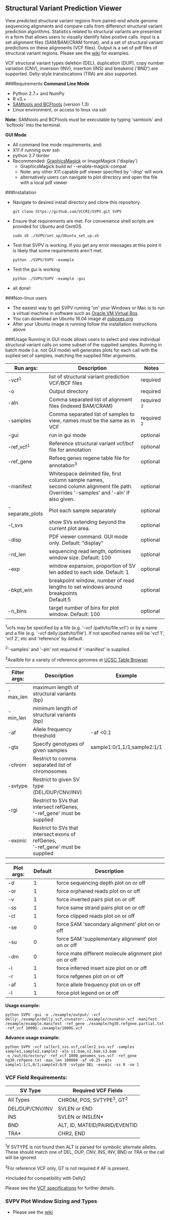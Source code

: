 Structural Variant Prediction Viewer  
------------------------------------
View predicted structural variant regions from paired-end whole genome sequencing alignments and compare calls from
differenct structural variant prediction algorithms. Statistics related to structural variants are presented in a form
that allows users to visually identify false postive calls. Input is a set alignment files (SAM/BAM/CRAM format), and a
set of structural variant predictions on these alignments (VCF files). Output is a set of pdf files of structural
variant regions. Please see the [wiki](https://github.com/VCCRI/SVPV/wiki/Home) for examples.

VCF structural variant types deletion (DEL), duplication (DUP), copy number variation (CNV), inversion (INV),
insertion (INS) and breakend ('BND') are supported. Delly-style translocations (TRA) are also supported.

###Requirements
**Command Line Mode**
* Python 2.7.+ and NumPy
* R v3.+
* [SAMtools and BCFtools](https://github.com/samtools) (version 1.3)
* Linux environment, or access to linux via ssh

**Note:** SAMtools and BCFtools must be executable by typing 'samtools' and 'bcftools' into the terminal.
  
**GUI Mode**
* All command line mode requirements, and:
* X11 if running over ssh
* python 2.7 tkinter
* Recommended: [GraphicsMagick](http://www.graphicsmagick.org/README.html) or ImageMagick ('display')
  * GraphicsMagick build w/ --enable-magick-compat
  * Note: any other X11 capable pdf viewer specified by '-disp' will work
  * alternatively users can navigate to plot directory and open the file with a local pdf viewer

###Installation
* Navigate to desired install directory and clone this repository.

  `git clone https://github.com/VCCRI/SVPV.git SVPV`
* Ensure that requirements are met. For convenience shell scripts are provided for Ubuntu and CentOS.

  `sudo sh ./SVPV/set_up/Ubuntu_set_up.sh`
* Test that SVPV is working. If you get any error messages at this point it is likely that some requirements aren't met.

  `python ./SVPV/SVPV -example`
* Test the gui is working

  `python ./SVPV/SVPV -example -gui`
* all done!

###Non-linux users
* The easiest way to get SVPV running 'on' your Windows or Mac is to run a virtual machine in software such as
 [Oracle VM Virtual Box](https://www.virtualbox.org/).
* You can download an Ubuntu 16.04 image at [osboxes.org](http://www.osboxes.org/ubuntu/)
* After your Ubuntu image is running follow the installation instructions above


###Usage
Running in GUI mode allows users to select and view individual structural variant calls on some subset of the supplied
samples. Running in batch mode (i.e. not GUI mode) will generates plots for each call with the suplied set of samples,
matching the supplied filter arguments.

|Run args:            | Description                                                                | Notes    |
|---------------------|----------------------------------------------------------------------------|----------|
|-vcf<sup>1</sup>     | list of structural variant prediction VCF/BCF files                        | required |
|-o                   | Output directory                                                           | required |
|-aln                 | Comma separated list of alignment files (indexed BAM/CRAM)                 | required <sup>2</sup>
|-samples             | Comma separated list of samples to view, names must be the same as in VCF  | required <sup>2</sup>
|-gui                 | run in gui mode                                                            | optional |
|-ref_vcf<sup>1</sup> | Reference structural variant vcf/bcf file for annotation                   | optional |
|-ref_gene            | Refseq genes regene table file for annotation<sup>3</sup>                  | optional |
|-manifest            | Whitespace delimited file, first column sample names, <br> second column alignment file path. Overrides '-samples' and '-aln' if also given.                                                     | optional |
|-separate_plots      | Plot each sample separately                                                | optional |
|-l_svs               | show SVs extending beyond the current plot area.                           | optional |
|-disp                | PDF viewer command. GUI mode only. Default: "display"                      | optional |
|-rd_len              | sequencing read length, optimises window size. Default: 100                | optional |
|-exp                 | window expansion, proportion of SV len added to each side. Default: 1      | optional |
|-bkpt_win            | breakpoint window, number of read lengths to set windows around breakpoints <br> Default:5                                                                                     | optional |
|-n_bins              | target number of bins for plot window. Default: 100                        | optional |



<sup>1</sup>vcfs may be specified by a file (e.g. '-vcf /path/to/file.vcf') or by a name and a file
(e.g. '-vcf delly:/path/to/file'). If not specified names will be 'vcf 1', 'vcf 2', etc and 'reference' by default.

<sup>2</sup>'-samples' and '-aln' not required if '-manifest' is supplied.

<sup>3</sup>Availble for a variety of reference genomes at [UCSC Table Browser](https://genome.ucsc.edu/cgi-bin/hgTables)


|Filter args: | Description                                     | Example                          |
------------- |-------------------------------------------------|----------------------------------|
| -max_len    | maximum length of structural variants (bp)      |                                  |
| -min_len    | minimum length of structural variants (bp)      |                                  |
| -af         | Allele frequency threshold                      | -af <0.1                         |
| -gts        | Specify genotypes of given samples              | sample1:0/1,1/1;sample2:1/1      |
| -chrom      | Restrict to comma separated list of chromosomes |                                  |
| -svtype     | Restrict to given SV type (DEL/DUP/CNV/INV)     |                                  |
| -rgi        | Restrict to SVs that intersect refGenes, <br>'-ref_gene' must be supplied          |
| -exonic     | Restrict to SVs that intersect exons of refGenes, <br>'-ref_gene' must be supplied |



|Plot args: | Default | Description                                             |
|-----------|---------|---------------------------------------------------------|
|-d         | 1       | force sequencing depth plot on or off                   |
|-or        | 1       | force orphaned reads plot on or off                     |
|-v         | 1       | force inverted pairs plot on or off                     |
|-ss        | 1       | force same strand pairs plot on or off                  |
|-cl        | 1       | force clipped reads plot on or off                      |
|-se        | 0       | force SAM 'secondary alignment' plot on or off          |
|-su        | 0       | force SAM 'supplementary alignment' plot on or off      |
|-dm        | 0       | force mate different molecule alignment plot on or off  |
|-i         | 1       | force inferred insert size plot on or off               |
|-r         | 1       | force refgenes plot on or off                           |
|-af        | 1       | force allele frequency plot on or off                   |
|-l         | 1       | force plot legend on or off                             |

**Usage example:**
```
python SVPV -gui -o ./example/output/ -vcf delly:./example/delly.vcf,cnvnator:./example/cnvnator.vcf -manifest
/example/example.manifest -ref_gene ./example/hg38.refgene.partial.txt -ref_vcf 1000G:./example/1000G.vcf
```
**Advance usage example:**
```
python SVPV -vcf caller1_svs.vcf,caller2_svs.vcf -samples sample1,sample2,sample3 -aln s1.bam,s2.bam,s3.bam
-o /out/directory/ -ref_vcf 1000_genomes_svs.vcf -ref_gene hg38.refgene.txt -max_len 100000 -af <0.25 -gts
sample1:1/1,0/1;sample3:0/0 -svtype DEL -exonic -ss 0 -se 1
```

###  VCF Field Requirements:

SV Type         | Required VCF Fields
----------------|------------------------------------------------|
All Types       | CHROM, POS, SVTYPE<sup>1</sup>, GT<sup>2</sup> |
DEL/DUP/CNV/INV | SVLEN or END                                   |
INS             | SVLEN or INSLEN\*                              |
BND             | ALT, ID, MATEID/PAIRID/EVENTID                 |
TRA\*           | CHR2, END                                      |


<sup>1</sup>If SVTYPE is not found then ALT is parsed for symbolic alternate alleles.
These should match one of DEL, DUP, CNV, INS, INV, BND or TRA or the call will be ignored.

<sup>2</sup>For reference VCF only, GT is not required if AF is present.

*Included for compatibility with Delly2

Please see the [VCF specifications](http://samtools.github.io/hts-specs/VCFv4.3.pdf) for further details.

### SVPV Plot Window Sizing and Types
* Please see the [wiki](https://github.com/VCCRI/SVPV/wiki/SVPV-Plot-Windows)